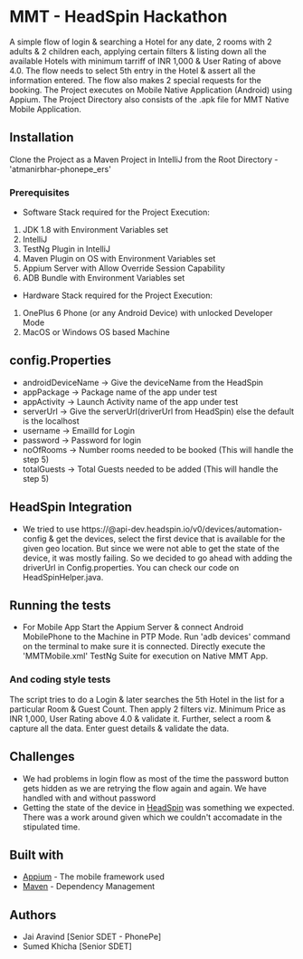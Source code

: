 # MMT - HeadSpin Hackathon

A simple flow of login & searching a Hotel for any date, 2 rooms with 2 adults & 2 children each, applying certain filters & listing down all the available Hotels with minimum tarriff of INR 1,000 & User Rating of above 4.0. The flow needs to select 5th entry in the Hotel & assert all the information entered. The flow also makes 2 special requests for the booking. The Project executes on Mobile Native Application (Android) using Appium. The Project Directory also consists of the .apk file for MMT Native Mobile Application.


## Installation

Clone the Project as a Maven Project in IntelliJ from the Root Directory - 'atmanirbhar-phonepe_ers'


### Prerequisites

* Software Stack required for the Project Execution:
1) JDK 1.8 with Environment Variables set
2) IntelliJ
3) TestNg Plugin in IntelliJ
4) Maven Plugin on OS with Environment Variables set
5) Appium Server with Allow Override Session Capability
6) ADB Bundle with Environment Variables set

* Hardware Stack required for the Project Execution:
1) OnePlus 6 Phone (or any Android Device) with unlocked Developer Mode
2) MacOS or Windows OS based Machine


## config.Properties

* androidDeviceName -> Give the deviceName from the HeadSpin
* appPackage -> Package name of the app under test
* appActivity -> Launch Activity name of the app under test
* serverUrl -> Give the serverUrl(driverUrl from HeadSpin) else the default is the localhost
* username -> EmailId for Login
* password -> Password for login
* noOfRooms -> Number rooms needed to be booked (This will handle the step 5)
* totalGuests -> Total Guests needed to be added (This will handle the step 5)


## HeadSpin Integration

* We tried to use https://<api-token>@api-dev.headspin.io/v0/devices/automation-config & get the devices, select the first device that is available for the given geo location. 
But since we were not able to get the state of the device, it was mostly failing. So we decided to go ahead with adding the driverUrl in Config.properties. You can check our code on HeadSpinHelper.java.


## Running the tests

* For Mobile App
Start the Appium Server & connect Android MobilePhone to the Machine in PTP Mode.
Run 'adb devices' command on the terminal to make sure it is connected.
Directly execute the 'MMTMobile.xml' TestNg Suite for execution on Native MMT App.


### And coding style tests

The script tries to do a Login & later searches the 5th Hotel in the list for a particular Room & Guest Count.
Then apply 2 filters viz. Minimum Price as INR 1,000, User Rating above 4.0 & validate it.
Further, select a room & capture all the data. Enter guest details & validate the data. 


## Challenges

* We had problems in login flow as most of the time the password button gets hidden as we are retrying the flow again and again. We have handled with and without password
* Getting the state of the device in [HeadSpin](https://www.headspin.io) was something we expected. There was a work around given which we couldn't accomadate in the stipulated time.


## Built with

* [Appium](http://appium.io/docs/en/about-appium/) - The mobile framework used
* [Maven](https://maven.apache.org/) - Dependency Management


## Authors

* Jai Aravind [Senior SDET - PhonePe]
* Sumed Khicha [Senior SDET]
